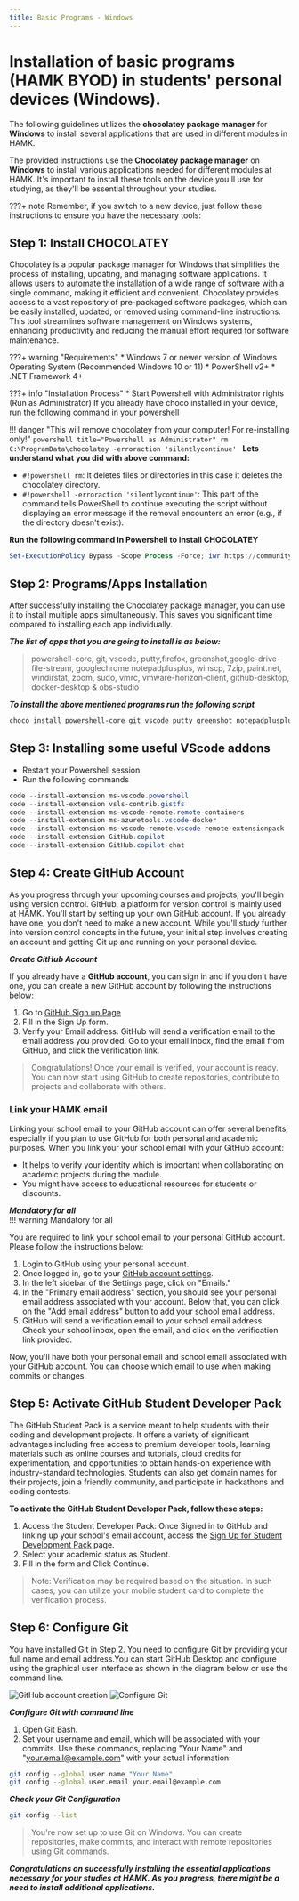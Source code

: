 ```yaml
---
title: Basic Programs - Windows
---
```

# Installation of basic programs (HAMK BYOD) in students' personal devices (Windows). 

The following guidelines utilizes the **chocolatey package manager** for **Windows** to install several applications that are used in different modules in HAMK. 

The provided instructions use the **Chocolatey package manager** on **Windows** to install various applications needed for different modules at HAMK. It's important to install these tools on the device you'll use for studying, as they'll be essential throughout your studies. 

???+ note
    Remember, if you switch to a new device, just follow these instructions to ensure you have the necessary tools:

## Step 1: Install CHOCOLATEY

Chocolatey is a popular package manager for Windows that simplifies the process of installing, updating, and managing software applications. It allows users to automate the installation of a wide range of software with a single command, making it efficient and convenient. Chocolatey provides access to a vast repository of pre-packaged software packages, which can be easily installed, updated, or removed using command-line instructions. This tool streamlines software management on Windows systems, enhancing productivity and reducing the manual effort required for software maintenance.

???+ warning "Requirements"
    * Windows 7 or newer version of Windows Operating System (Recommended Windows 10 or 11)
    * PowerShell v2+
    * .NET Framework 4+ 

???+ info "Installation Process"
    * Start Powershell with Administrator rights (Run as Administrator)
    If you already have choco installed in your device, run the following command in your powershell 

!!! danger "This will remove chocolatey from your computer! For re-installing only!"
    ```powershell title="Powershell as Administrator"
    rm C:\ProgramData\chocolatey -erroraction 'silentlycontinue'
    ```
**Lets understand what you did with above command:** 

- `#!powershell rm`: It deletes files or directories in this case it deletes the chocolatey directory.
- `#!powershell -erroraction 'silentlycontinue'`: This part of the command tells PowerShell to continue executing the script without displaying an error message if the removal encounters an error (e.g., if the directory doesn't exist).

**Run the following command in Powershell to install CHOCOLATEY**

```powershell
Set-ExecutionPolicy Bypass -Scope Process -Force; iwr https://community.chocolatey.org/install.ps1 -UseBasicParsing | iex
```

## Step 2: Programs/Apps Installation

After successfully installing the Chocolatey package manager, you can use it to install multiple apps simultaneously. This saves you significant time compared to installing each app individually. 

***The list of apps that you are going to install is as below:*** <br>

> powershell-core, git, vscode, putty,firefox, greenshot,google-drive-file-stream, googlechrome notepadplusplus, winscp, 7zip,  paint.net, windirstat, zoom, sudo, vmrc, vmware-horizon-client, github-desktop, docker-desktop & obs-studio

***To install the above mentioned programs run the following script***

```powershell
choco install powershell-core git vscode putty greenshot notepadplusplus winscp 7zip paint.net windirstat zoom sudo vmrc vmware-horizon-client github-desktop obs-studio docker-desktop google-drive-file-stream googlechrome curl -y

```
## Step 3: Installing some useful VScode addons 

* Restart your Powershell session 
* Run the following commands 

```powershell linenums="1"
code --install-extension ms-vscode.powershell
code --install-extension vsls-contrib.gistfs
code --install-extension ms-vscode-remote.remote-containers
code --install-extension ms-azuretools.vscode-docker
code --install-extension ms-vscode-remote.vscode-remote-extensionpack
code --install-extension GitHub.copilot
code --install-extension GitHub.copilot-chat
```
## Step 4: Create GitHub Account

As you progress through your upcoming courses and projects, you'll begin using version control. GitHub, a platform for version control is mainly used at HAMK. You'll start by setting up your own GitHub account. If you already have one,  you don't need to make a new account. While you'll study further into version control concepts in the future, your initial step involves creating an account and getting Git up and running on your personal device.

***Create GitHub Account***

If you already have a **GitHub account**, you can sign in and if you don't have one, you can create a new GitHub account by following the instructions below:  

  1. Go to [GitHub Sign up Page](https://github.com/signup)
  2. Fill in the Sign Up form. 
  3. Verify your Email address. GitHub will send a verification email to the email address you provided. Go to your email inbox, find the email from GitHub, and click the verification link.

  > Congratulations! Once your email is verified, your account is ready. You can now start using GitHub to create repositories, contribute to projects and collaborate with others.
  
### Link your HAMK email

  Linking your school email to your GitHub account can offer several benefits, especially if you plan to use GitHub for both personal and academic purposes. When you link your your school email with your GitHub account: 
  - It helps to verify your identity which is important when collaborating on academic projects during the module. 
  - You might have access to educational resources for students or discounts. 
  
***Mandatory for all*** <br>
!!! warning
    Mandatory for all

  You are required to link your school email to your personal GitHub account. Please follow the instructions below: 

1. Login to GitHub using your personal account. 
2. Once logged in, go to your [GitHub account settings](https://github.com/settings/emails).
3. In the left sidebar of the Settings page, click on "Emails."
4. In the "Primary email address" section, you should see your personal email address associated with your account. Below that, you can click on the "Add email address" button to add your school email address.
5. GitHub will send a verification email to your school email address. Check your school inbox, open the email, and click on the verification link provided.
  
  Now, you'll have both your personal email and school email associated with your GitHub account. You can choose which email to use when making commits or changes. 

## Step 5: Activate GitHub Student Developer Pack

The GitHub Student Pack is a service meant to help students with their coding and development projects. It offers a variety of significant advantages including free access to premium developer tools, learning materials such as online courses and tutorials, cloud credits for experimentation, and opportunities to obtain hands-on experience with industry-standard technologies. Students can also get domain names for their projects, join a friendly community, and participate in hackathons and coding contests. 

**To activate the GitHub Student Developer Pack, follow these steps:**

1. Access the Student Developer Pack:
 Once Signed in to GitHub and linking up your school's email account, access the   [Sign Up for Student Development Pack](https://education.github.com/benefits?type=student) page.
2. Select your academic status as Student. 
3. Fill in the form and Click Continue. 

  > Note: Verification may be required based on the situation. In such cases, you can utilize your mobile student card to complete the verification process.

## Step 6: Configure Git

You have installed Git in Step 2. You need to configure Git by providing your full name and email address.You can start GitHub Desktop and configure using the graphical user interface as shown in the diagram below or use the command line. 

![GitHub account creation](assets/images/githubaccount.png "Please click Create your free account or Sign in to GitHUb.com depending on your situation")
![Configure Git](assets/images/configureGit.png "Please use your Full Name and email ")

***Configure Git with command line***

1. Open Git Bash. 
2. Set your username and email, which will be associated with your commits. Use these commands, replacing "Your Name" and "your.email@example.com" with your actual information:

```bash
git config --global user.name "Your Name"
git config --global user.email your.email@example.com
```
***Check your Git Configuration***

```bash
git config --list
```
> You're now set up to use Git on Windows. You can create repositories, make commits, and interact with remote repositories using Git commands. 

***Congratulations on successfully installing the essential applications necessary for your studies at HAMK. As you progress, there might be a need to install additional applications.***
